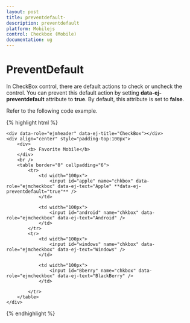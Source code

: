 ```yaml
---
layout: post
title: preventdefault-
description: preventdefault 
platform: Mobilejs
control: Checkbox (Mobile)
documentation: ug
---
```


# PreventDefault 

In CheckBox control, there are default actions to check or uncheck the control. You can prevent this default action by setting **data-ej-preventdefault** attribute to **true**. By default, this attribute is set to **false**.

Refer to the following code example.

{% highlight html %}


    <div data-role="ejmheader" data-ej-title="CheckBox"></div>
    <div align="center" style="padding-top:100px">
        <div>
            <b> Favorite Mobile</b>
        </div>
        <br />
        <table border="0" cellpadding="6">
            <tr>
                <td width="100px">
                    <input id="apple" name="chkbox" data-role="ejmcheckbox" data-ej-text="Apple" **data-ej-preventdefault="true"** />
                </td>

                <td width="100px">
                    <input id="android" name="chkbox" data-role="ejmcheckbox" data-ej-text="Android" />
                </td>
            </tr>
            <tr>
                <td width="100px">
                    <input id="windows" name="chkbox" data-role="ejmcheckbox" data-ej-text="Windows" />
                </td>

                <td width="100px">
                    <input id="Bberry" name="chkbox" data-role="ejmcheckbox" data-ej-text="BlackBerry" />
                </td>

            </tr>
        </table>
    </div>



{% endhighlight %}



